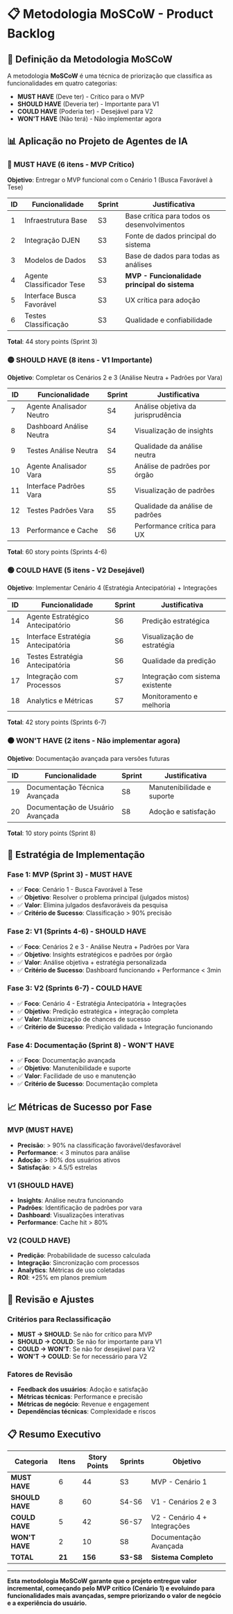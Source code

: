 # 📋 Metodologia MoSCoW - Product Backlog

## 🎯 **Definição da Metodologia MoSCoW**

A metodologia **MoSCoW** é uma técnica de priorização que classifica as funcionalidades em quatro categorias:

- **MUST HAVE** (Deve ter) - Crítico para o MVP
- **SHOULD HAVE** (Deveria ter) - Importante para V1
- **COULD HAVE** (Poderia ter) - Desejável para V2
- **WON'T HAVE** (Não terá) - Não implementar agora

## 📊 **Aplicação no Projeto de Agentes de IA**

### 🔴 **MUST HAVE (6 itens - MVP Crítico)**

**Objetivo**: Entregar o MVP funcional com o Cenário 1 (Busca Favorável à Tese)

| ID | Funcionalidade | Sprint | Justificativa |
|---|---|---|---|
| 1 | Infraestrutura Base | S3 | Base crítica para todos os desenvolvimentos |
| 2 | Integração DJEN | S3 | Fonte de dados principal do sistema |
| 3 | Modelos de Dados | S3 | Base de dados para todas as análises |
| 4 | Agente Classificador Tese | S3 | **MVP - Funcionalidade principal do sistema** |
| 5 | Interface Busca Favorável | S3 | UX crítica para adoção |
| 6 | Testes Classificação | S3 | Qualidade e confiabilidade |

**Total**: 44 story points (Sprint 3)

### 🟡 **SHOULD HAVE (8 itens - V1 Importante)**

**Objetivo**: Completar os Cenários 2 e 3 (Análise Neutra + Padrões por Vara)

| ID | Funcionalidade | Sprint | Justificativa |
|---|---|---|---|
| 7 | Agente Analisador Neutro | S4 | Análise objetiva da jurisprudência |
| 8 | Dashboard Análise Neutra | S4 | Visualização de insights |
| 9 | Testes Análise Neutra | S4 | Qualidade da análise neutra |
| 10 | Agente Analisador Vara | S5 | Análise de padrões por órgão |
| 11 | Interface Padrões Vara | S5 | Visualização de padrões |
| 12 | Testes Padrões Vara | S5 | Qualidade da análise de padrões |
| 13 | Performance e Cache | S6 | Performance crítica para UX |

**Total**: 60 story points (Sprints 4-6)

### 🟢 **COULD HAVE (5 itens - V2 Desejável)**

**Objetivo**: Implementar Cenário 4 (Estratégia Antecipatória) + Integrações

| ID | Funcionalidade | Sprint | Justificativa |
|---|---|---|---|
| 14 | Agente Estratégico Antecipatório | S6 | Predição estratégica |
| 15 | Interface Estratégia Antecipatória | S6 | Visualização de estratégia |
| 16 | Testes Estratégia Antecipatória | S6 | Qualidade da predição |
| 17 | Integração com Processos | S7 | Integração com sistema existente |
| 18 | Analytics e Métricas | S7 | Monitoramento e melhoria |

**Total**: 42 story points (Sprints 6-7)

### ⚫ **WON'T HAVE (2 itens - Não implementar agora)**

**Objetivo**: Documentação avançada para versões futuras

| ID | Funcionalidade | Sprint | Justificativa |
|---|---|---|---|
| 19 | Documentação Técnica Avançada | S8 | Manutenibilidade e suporte |
| 20 | Documentação de Usuário Avançada | S8 | Adoção e satisfação |

**Total**: 10 story points (Sprint 8)

## 🎯 **Estratégia de Implementação**

### **Fase 1: MVP (Sprint 3) - MUST HAVE**
- ✅ **Foco**: Cenário 1 - Busca Favorável à Tese
- ✅ **Objetivo**: Resolver o problema principal (julgados mistos)
- ✅ **Valor**: Elimina julgados desfavoráveis da pesquisa
- ✅ **Critério de Sucesso**: Classificação > 90% precisão

### **Fase 2: V1 (Sprints 4-6) - SHOULD HAVE**
- ✅ **Foco**: Cenários 2 e 3 - Análise Neutra + Padrões por Vara
- ✅ **Objetivo**: Insights estratégicos e padrões por órgão
- ✅ **Valor**: Análise objetiva + estratégia personalizada
- ✅ **Critério de Sucesso**: Dashboard funcionando + Performance < 3min

### **Fase 3: V2 (Sprints 6-7) - COULD HAVE**
- ✅ **Foco**: Cenário 4 - Estratégia Antecipatória + Integrações
- ✅ **Objetivo**: Predição estratégica + integração completa
- ✅ **Valor**: Maximização de chances de sucesso
- ✅ **Critério de Sucesso**: Predição validada + Integração funcionando

### **Fase 4: Documentação (Sprint 8) - WON'T HAVE**
- ✅ **Foco**: Documentação avançada
- ✅ **Objetivo**: Manutenibilidade e suporte
- ✅ **Valor**: Facilidade de uso e manutenção
- ✅ **Critério de Sucesso**: Documentação completa

## 📈 **Métricas de Sucesso por Fase**

### **MVP (MUST HAVE)**
- **Precisão**: > 90% na classificação favorável/desfavorável
- **Performance**: < 3 minutos para análise
- **Adoção**: > 80% dos usuários ativos
- **Satisfação**: > 4.5/5 estrelas

### **V1 (SHOULD HAVE)**
- **Insights**: Análise neutra funcionando
- **Padrões**: Identificação de padrões por vara
- **Dashboard**: Visualizações interativas
- **Performance**: Cache hit > 80%

### **V2 (COULD HAVE)**
- **Predição**: Probabilidade de sucesso calculada
- **Integração**: Sincronização com processos
- **Analytics**: Métricas de uso coletadas
- **ROI**: +25% em planos premium

## 🔄 **Revisão e Ajustes**

### **Critérios para Reclassificação**
- **MUST → SHOULD**: Se não for crítico para MVP
- **SHOULD → COULD**: Se não for importante para V1
- **COULD → WON'T**: Se não for desejável para V2
- **WON'T → COULD**: Se for necessário para V2

### **Fatores de Revisão**
- **Feedback dos usuários**: Adoção e satisfação
- **Métricas técnicas**: Performance e precisão
- **Métricas de negócio**: Revenue e engagement
- **Dependências técnicas**: Complexidade e riscos

## 📋 **Resumo Executivo**

| Categoria | Itens | Story Points | Sprints | Objetivo |
|---|---|---|---|---|
| **MUST HAVE** | 6 | 44 | S3 | MVP - Cenário 1 |
| **SHOULD HAVE** | 8 | 60 | S4-S6 | V1 - Cenários 2 e 3 |
| **COULD HAVE** | 5 | 42 | S6-S7 | V2 - Cenário 4 + Integrações |
| **WON'T HAVE** | 2 | 10 | S8 | Documentação Avançada |
| **TOTAL** | **21** | **156** | **S3-S8** | **Sistema Completo** |

---

**Esta metodologia MoSCoW garante que o projeto entregue valor incremental, começando pelo MVP crítico (Cenário 1) e evoluindo para funcionalidades mais avançadas, sempre priorizando o valor de negócio e a experiência do usuário.**

